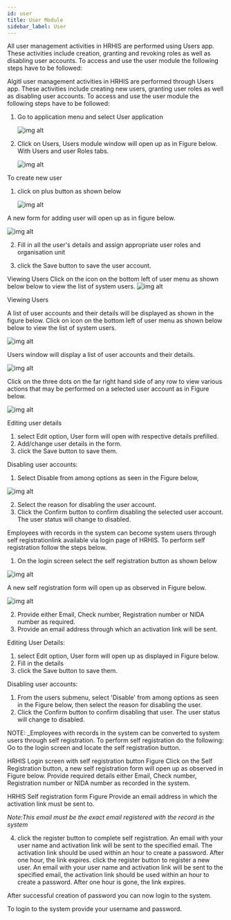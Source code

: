 ```yaml
---
id: user
title: User Module
sidebar_label: User
---
```


All user management activities in HRHIS are performed using Users app. These activities include creation, granting and revoking roles as well as disabling user accounts. To access and use the user module the following steps have to be followed:

Algitl user management activities in HRHIS are performed through Users app. These activities include creating new users, granting user roles as well as disabling user accounts. To access and use the user module the following steps have to be followed:
1.  Go to application menu and select User application

    ![img alt](/images/openuser.png)

2.  Click on Users, Users module window will open up as in Figure below. With Users and user Roles tabs.

    ![img alt](/images/UserPage.png)

 To create new user

1. click on plus button as shown below

   ![img alt](/images/CreatingUser.png)

A new form for adding user will open up as in
figure below.

![img alt](/images/NewUserForm.png)

2. Fill in all the user's details and assign appropriate user roles and organisation unit

3. click the Save button to save the user account.

 Viewing Users 
Click on the icon on the bottom left of user menu as shown below below to view the list of system users. 
![img alt](/images/SavingUser.png)

 Viewing Users

 A list of user accounts and their details will be displayed as shown in the figure below.
Click on icon on the bottom left of user menu as shown below below to view the list of system users.

![img alt](/images/ViewingUsers.png)

Users window will display a list of user accounts and their details.

![img alt](/images/UserList.png)

Click on the three dots on the far right hand side of any row to view various actions that may be performed on a selected user account as in Figure below.

![img alt](/images/UserSubMenus.png)

 Editing user details
 1. select Edit option, User form will open with respective details prefilled. 
 2. Add/change user details in the form. 
 3. click the Save button to save them.
 
 Disabling user accounts:
 1. Select Disable from among options as seen in the Figure below,

 ![img alt](/images/SubMenuList.png)

 2. Select the reason for disabling the user account. 
 3. Click the Confirm button to confirm disabling the selected user account. The user status will change to disabled.

Employees with records in the system can become system users through self registrationlink available via login page of HRHIS. To perform self registration follow the steps below.

 1. On the login screen select the self registration button as shown below

 ![img alt](/images/SelfRegistrationBtn.png)

 A new self registration form will open up as observed in Figure below.

![img alt](/images/SelfRegistrationForm.png)

 2. Provide either Email, Check number, Registration number or NIDA number as required.
 3. Provide an email address through which an activation link will be sent.

 Editing User Details:
1.  select Edit option, User form will open up as displayed in Figure below.
2.  Fill in the details
3.  click the Save button to save them.

 Disabling user accounts:
1.  From the users submenu, select 'Disable' from among options as seen in the Figure below, then select the reason for disabling the user.
2.  Click the Confirm button to confirm disabling that user. The user status will change to disabled.

NOTE: _Employees with records in the system can be converted to system users through self registration. To perform self registration do the following:
Go to the login screen and locate the self registration button.

HRHIS Login screen with self registration button Figure
Click on the Self Registration button, a new self registration form will open up as observed in Figure below.
Provide required details either Email, Check number, Registration number or NIDA number as recorded in the system.

HRHIS Self registration form Figure
Provide an email address in which the activation link must be sent to.

_Note:This email must be the exact email registered with the record in the system_

4. click the register button to complete self registration. An email with your user name and  activation link will be sent to the specified email. The activation link should be used within an hour to create a password. After one hour, the link expires.
click the register button to register a new user.
An email with your user name and activation link will be sent to the specified email, the activation link should be used within an hour to create a password. After one hour is gone, the link expires.

After successful creation of password you can now login to the system.

To login to the system provide your username and password.

